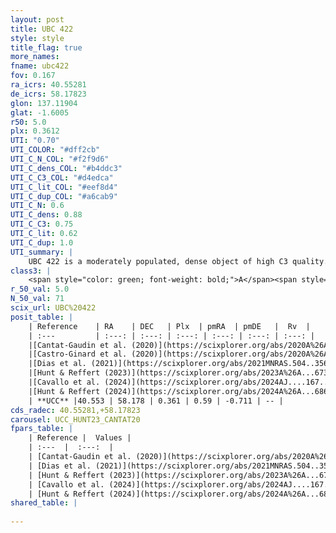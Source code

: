 ```yaml
---
layout: post
title: UBC 422
style: style
title_flag: true
more_names: 
fname: ubc422
fov: 0.167
ra_icrs: 40.55281
de_icrs: 58.17823
glon: 137.11904
glat: -1.6005
r50: 5.0
plx: 0.3612
UTI: "0.70"
UTI_COLOR: "#dff2cb"
UTI_C_N_COL: "#f2f9d6"
UTI_C_dens_COL: "#b4ddc3"
UTI_C_C3_COL: "#d4edca"
UTI_C_lit_COL: "#eef8d4"
UTI_C_dup_COL: "#a6cab9"
UTI_C_N: 0.6
UTI_C_dens: 0.88
UTI_C_C3: 0.75
UTI_C_lit: 0.62
UTI_C_dup: 1.0
UTI_summary: |
    UBC 422 is a moderately populated, dense object of high C3 quality. It is moderately studied in the literature.
class3: |
    <span style="color: green; font-weight: bold;">A</span><span style="color: #FFC300; font-weight: bold;">B</span>
r_50_val: 5.0
N_50_val: 71
scix_url: UBC%20422
posit_table: |
    | Reference    | RA    | DEC   | Plx  | pmRA  | pmDE   |  Rv  |
    | :---         | :---: | :---: | :---: | :---: | :---: | :---: |
    |[Cantat-Gaudin et al. (2020)](https://scixplorer.org/abs/2020A%26A...640A...1C) | 40.546 | 58.171 | 0.367 | 0.618 | -0.693 | -- |
    |[Castro-Ginard et al. (2020)](https://scixplorer.org/abs/2020A%26A...635A..45C) | 40.523 | 58.191 | 0.369 | 0.609 | -0.694 | -- |
    |[Dias et al. (2021)](https://scixplorer.org/abs/2021MNRAS.504..356D) | 40.569 | 58.163 | 0.36 | 0.584 | -0.706 | -- |
    |[Hunt & Reffert (2023)](https://scixplorer.org/abs/2023A%26A...673A.114H) | 40.557 | 58.184 | 0.36 | 0.567 | -0.731 | -- |
    |[Cavallo et al. (2024)](https://scixplorer.org/abs/2024AJ....167...12C) | 40.552 | 58.195 | 0.361 | -- | -- | -- |
    |[Hunt & Reffert (2024)](https://scixplorer.org/abs/2024A%26A...686A..42H) | 40.557 | 58.184 | 0.36 | 0.567 | -0.731 | -- |
    | **UCC** |40.553 | 58.178 | 0.361 | 0.59 | -0.711 | -- | 
cds_radec: 40.55281,+58.17823
carousel: UCC_HUNT23_CANTAT20
fpars_table: |
    | Reference |  Values |
    | :---  |  :---:  |
    | [Cantat-Gaudin et al. (2020)](https://scixplorer.org/abs/2020A%26A...640A...1C) | `AVNN=1.82, DMNN=11.86, AgeNN=7.75` |
    | [Dias et al. (2021)](https://scixplorer.org/abs/2021MNRAS.504..356D) | `Av=2.203, Dist=2494, logage=7.096, [Fe/H]=-0.048` |
    | [Hunt & Reffert (2023)](https://scixplorer.org/abs/2023A%26A...673A.114H) | `AV50=2.11, diffAV50=1.134, MOD50=12.014, logAge50=7.666` |
    | [Cavallo et al. (2024)](https://scixplorer.org/abs/2024AJ....167...12C) | `AV50=2.28, dMod50=11.89, logAge50=7.5, [Fe/H]50=0.07` |
    | [Hunt & Reffert (2024)](https://scixplorer.org/abs/2024A%26A...686A..42H) | `MassJ=424.953` |
shared_table: |
    
---
```

